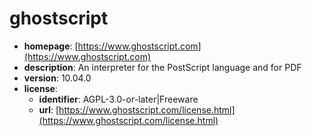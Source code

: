# ghostscript

- **homepage**: [https://www.ghostscript.com](https://www.ghostscript.com)
- **description**: An interpreter for the PostScript language and for PDF
- **version**: 10.04.0
- **license**:
  - **identifier**: AGPL-3.0-or-later|Freeware
  - **url**: [https://www.ghostscript.com/license.html](https://www.ghostscript.com/license.html)

